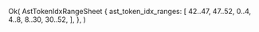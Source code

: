 Ok(
    AstTokenIdxRangeSheet {
        ast_token_idx_ranges: [
            42..47,
            47..52,
            0..4,
            4..8,
            8..30,
            30..52,
        ],
    },
)